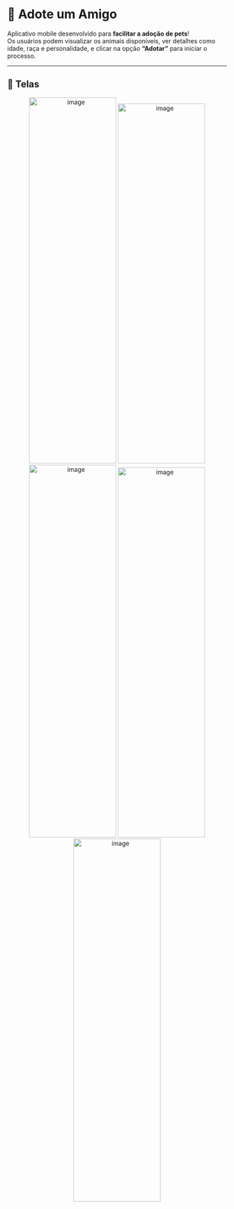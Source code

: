 # 🐾 Adote um Amigo
 
Aplicativo mobile desenvolvido para **facilitar a adoção de pets**!  
Os usuários podem visualizar os animais disponíveis, ver detalhes como idade, raça e personalidade, e clicar na opção **“Adotar”** para iniciar o processo.
 
---
 
## 📱 Telas
 
<div align="center">
<img width="200" height="839" alt="image" src="https://github.com/user-attachments/assets/994c0b1b-9dea-4eaa-bedb-aff23be6a773" />

<img width="200" height="825" alt="image" src="https://github.com/user-attachments/assets/f2b719a7-a81f-4655-a2c7-46f3e246bd6a" />

<img width="200" height="854" alt="image" src="https://github.com/user-attachments/assets/b6089fb3-8c88-4dba-af64-10d5f7fd17fe" />

<img width="200" height="848" alt="image" src="https://github.com/user-attachments/assets/0131fd74-9531-4d06-810e-e73a93896be1" />

<img width="200" height="832" alt="image" src="https://github.com/user-attachments/assets/2755f535-27b6-4bb8-8201-87fd4d3fce41" />

</div>
 
